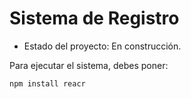 <h1> Sistema de Registro </h1>

- Estado del proyecto: En construcción.

Para ejecutar el sistema, debes poner:

```npm install reacr```
